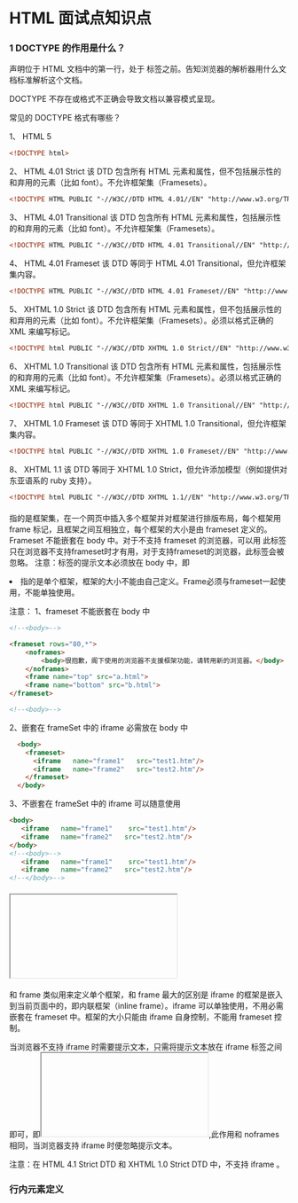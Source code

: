 # HTML 面试点知识点

### 1 DOCTYPE 的作用是什么？

<!DOCTYPE>声明位于 HTML 文档中的第一行，处于 <html> 标签之前。告知浏览器的解析器用什么文档标准解析这个文档。

DOCTYPE 不存在或格式不正确会导致文档以兼容模式呈现。

常见的 DOCTYPE 格式有哪些？

1、 HTML 5

```HTML
<!DOCTYPE html>
```

2、 HTML 4.01 Strict
该 DTD 包含所有 HTML 元素和属性，但不包括展示性的和弃用的元素（比如 font）。不允许框架集（Framesets）。

```HTML
<!DOCTYPE HTML PUBLIC "-//W3C//DTD HTML 4.01//EN" "http://www.w3.org/TR/html4/strict.dtd">
```

3、 HTML 4.01 Transitional
该 DTD 包含所有 HTML 元素和属性，包括展示性的和弃用的元素（比如 font）。不允许框架集（Framesets）。

```HTML
<!DOCTYPE HTML PUBLIC "-//W3C//DTD HTML 4.01 Transitional//EN" "http://www.w3.org/TR/html4/loose.dtd">
```

4、 HTML 4.01 Frameset
该 DTD 等同于 HTML 4.01 Transitional，但允许框架集内容。

```HTML
<!DOCTYPE HTML PUBLIC "-//W3C//DTD HTML 4.01 Frameset//EN" "http://www.w3.org/TR/html4/frameset.dtd">
```

5、 XHTML 1.0 Strict
该 DTD 包含所有 HTML 元素和属性，但不包括展示性的和弃用的元素（比如 font）。不允许框架集（Framesets）。必须以格式正确的 XML 来编写标记。

```HTML
<!DOCTYPE html PUBLIC "-//W3C//DTD XHTML 1.0 Strict//EN" "http://www.w3.org/TR/xhtml1/DTD/xhtml1-strict.dtd">
```

6、 XHTML 1.0 Transitional
该 DTD 包含所有 HTML 元素和属性，包括展示性的和弃用的元素（比如 font）。不允许框架集（Framesets）。必须以格式正确的 XML 来编写标记。

```HTML
<!DOCTYPE html PUBLIC "-//W3C//DTD XHTML 1.0 Transitional//EN" "http://www.w3.org/TR/xhtml1/DTD/xhtml1-transitional.dtd">
```

7、 XHTML 1.0 Frameset
该 DTD 等同于 XHTML 1.0 Transitional，但允许框架集内容。

```HTML
<!DOCTYPE html PUBLIC "-//W3C//DTD XHTML 1.0 Frameset//EN" "http://www.w3.org/TR/xhtml1/DTD/xhtml1-frameset.dtd">
```

8、 XHTML 1.1
该 DTD 等同于 XHTML 1.0 Strict，但允许添加模型（例如提供对东亚语系的 ruby 支持）。

```HTML
<!DOCTYPE html PUBLIC "-//W3C//DTD XHTML 1.1//EN" "http://www.w3.org/TR/xhtml11/DTD/xhtml11.dtd">
```

#### <frameset></frameset>

指的是框架集，在一个网页中插入多个框架并对框架进行排版布局，每个框架用 frame 标记，且框架之间互相独立，每个框架的大小是由 frameset 定义的。Frameset 不能嵌套在 body 中。对于不支持 frameset 的浏览器，可以用<noframes>添加提示文本。

- <noframes></noframes>
  此标签只在浏览器不支持frameset时才有用，对于支持frameset的浏览器，此标签会被忽略。
  注意：标签的提示文本必须放在 body 中，即<noframes><body>抱歉你的浏览器不支持框架</body></noframes>

- <frame/>
  指的是单个框架，框架的大小不能由自己定义。Frame必须与frameset一起使用，不能单独使用。

注意：
1、frameset 不能嵌套在 body 中

```HTML
<!--<body>-->

<frameset rows="80,*">
    <noframes>
        <body>很抱歉，阁下使用的浏览器不支援框架功能，请转用新的浏览器。</body>
    </noframes>
    <frame name="top" src="a.html">
    <frame name="bottom" src="b.html">
</frameset>

<!--<body>-->
```

2、嵌套在 frameSet 中的 iframe 必需放在 body 中

```HTML
  <body>
    <frameset>
      <iframe   name="frame1"   src="test1.htm"/>
      <iframe   name="frame2"   src="test2.htm"/>
    </frameset>
  </body>
```

3、不嵌套在 frameSet 中的 iframe 可以随意使用

```HTML
<body>
   <iframe   name="frame1"    src="test1.htm"/>
   <iframe   name="frame2"   src="test2.htm"/>
</body>
<!--<body>-->
   <iframe   name="frame1"    src="test1.htm"/>
   <iframe   name="frame2"   src="test2.htm"/>
<!--</body>-->
```

#### <iframe></iframe>

和 frame 类似用来定义单个框架，和 frame 最大的区别是 iframe 的框架是嵌入到当前页面中的，即内联框架（inline frame）。iframe 可以单独使用，不用必需嵌套在 frameset 中。框架的大小只能由 iframe 自身控制，不能用 frameset 控制。

当浏览器不支持 iframe 时需要提示文本，只需将提示文本放在 iframe 标签之间即可，即<iframe>抱歉你的浏览器不支持框架</iframe>,此作用和 noframes 相同，当浏览器支持 iframe 时便忽略提示文本。

注意：在 HTML 4.1 Strict DTD 和 XHTML 1.0 Strict DTD 中，不支持 iframe 。



### 行内元素定义
